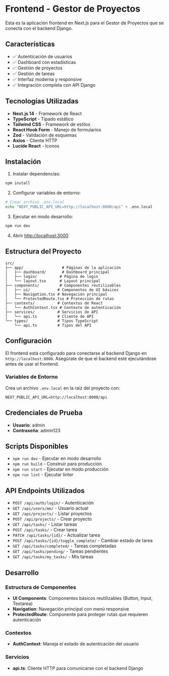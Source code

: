 # Frontend - Gestor de Proyectos

Esta es la aplicación frontend en Next.js para el Gestor de Proyectos que se conecta con el backend Django.

## Características

- ✅ Autenticación de usuarios
- ✅ Dashboard con estadísticas
- ✅ Gestión de proyectos
- ✅ Gestión de tareas
- ✅ Interfaz moderna y responsive
- ✅ Integración completa con API Django

## Tecnologías Utilizadas

- **Next.js 14** - Framework de React
- **TypeScript** - Tipado estático
- **Tailwind CSS** - Framework de estilos
- **React Hook Form** - Manejo de formularios
- **Zod** - Validación de esquemas
- **Axios** - Cliente HTTP
- **Lucide React** - Iconos

## Instalación

1. Instalar dependencias:
```bash
npm install
```

2. Configurar variables de entorno:
```bash
# Crear archivo .env.local
echo "NEXT_PUBLIC_API_URL=http://localhost:8000/api" > .env.local
```

3. Ejecutar en modo desarrollo:
```bash
npm run dev
```

4. Abrir [http://localhost:3000](http://localhost:3000)

## Estructura del Proyecto

```
src/
├── app/                 # Páginas de la aplicación
│   ├── dashboard/       # Dashboard principal
│   ├── login/          # Página de login
│   └── layout.tsx      # Layout principal
├── components/         # Componentes reutilizables
│   ├── ui/            # Componentes de UI básicos
│   ├── Navigation.tsx # Navegación principal
│   └── ProtectedRoute.tsx # Protección de rutas
├── contexts/          # Contextos de React
│   └── AuthContext.tsx # Contexto de autenticación
├── services/          # Servicios de API
│   └── api.ts         # Cliente de API
└── types/             # Tipos TypeScript
    └── api.ts         # Tipos del API
```

## Configuración

El frontend está configurado para conectarse al backend Django en `http://localhost:8000`. Asegúrate de que el backend esté ejecutándose antes de usar el frontend.

### Variables de Entorno

Crea un archivo `.env.local` en la raíz del proyecto con:

```
NEXT_PUBLIC_API_URL=http://localhost:8000/api
```

## Credenciales de Prueba

- **Usuario**: admin
- **Contraseña**: admin123

## Scripts Disponibles

- `npm run dev` - Ejecutar en modo desarrollo
- `npm run build` - Construir para producción
- `npm run start` - Ejecutar en modo producción
- `npm run lint` - Ejecutar linter

## API Endpoints Utilizados

- `POST /api/auth/login/` - Autenticación
- `GET /api/users/me/` - Usuario actual
- `GET /api/projects/` - Listar proyectos
- `POST /api/projects/` - Crear proyecto
- `GET /api/tasks/` - Listar tareas
- `POST /api/tasks/` - Crear tarea
- `PATCH /api/tasks/{id}/` - Actualizar tarea
- `POST /api/tasks/{id}/toggle_complete/` - Cambiar estado de tarea
- `GET /api/tasks/completed/` - Tareas completadas
- `GET /api/tasks/pending/` - Tareas pendientes
- `GET /api/tasks/my_tasks/` - Mis tareas

## Desarrollo

### Estructura de Componentes

- **UI Components**: Componentes básicos reutilizables (Button, Input, Textarea)
- **Navigation**: Navegación principal con menú responsive
- **ProtectedRoute**: Componente para proteger rutas que requieren autenticación

### Contextos

- **AuthContext**: Maneja el estado de autenticación del usuario

### Servicios

- **api.ts**: Cliente HTTP para comunicarse con el backend Django
